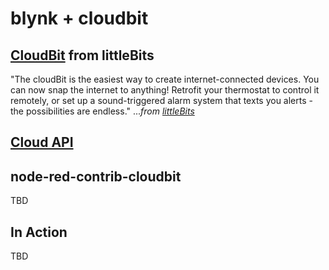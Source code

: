 # blynk + cloudbit

## [CloudBit](https://littlebits.com/cloudstart/) from littleBits

"The cloudBit is the easiest way to create internet­-connected devices. You can now snap the internet to anything! Retrofit your thermostat to control it remotely, or set up a sound-triggered alarm system that texts you alerts - the possibilities are endless." ..._from [littleBits](https://littlebits.com/)_
 
## [Cloud API](http://developers.littlebitscloud.cc/)
 
## node-red-contrib-cloudbit

 TBD
 
## In Action
 
 TBD
